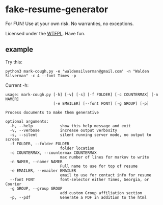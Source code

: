 # fake-resume-generator
For FUN! Use at your own risk. No warranties, no exceptions. 

Licensed under the [WTFPL](http://www.wtfpl.net/). Have fun.

## example

Try this:

`python3 mark-cough.py -e 'waldensilverman@gmail.com' -n "Walden Silverman" -c 4 --font Times -p`

Current -h:

```
usage: mark-cough.py [-h] [-v] [-s] [-f FOLDER] [-c COUNTERMAX] [-n NAMER]
                     [-e EMAILER] [--font FONT] [-g GROUP] [-p]

Process documents to make them generative

optional arguments:
  -h, --help            show this help message and exit
  -v, --verbose         increase output verbosity
  -s, --silent          silent running server mode, no output to screen
  -f FOLDER, --folder FOLDER
                        folder location
  -c COUNTERMAX, --countermax COUNTERMAX
                        max number of lines for markov to write
  -n NAMER, --namer NAMER
                        Full name to use for top of resume
  -e EMAILER, --emailer EMAILER
                        email to use for contact info for resume
  --font FONT           font-selector either Times, Georgia, or Courier
  -g GROUP, --group GROUP
                        add custom Group affiliation section
  -p, --pdf             Generate a PDF in addition to the html
  ```
  
